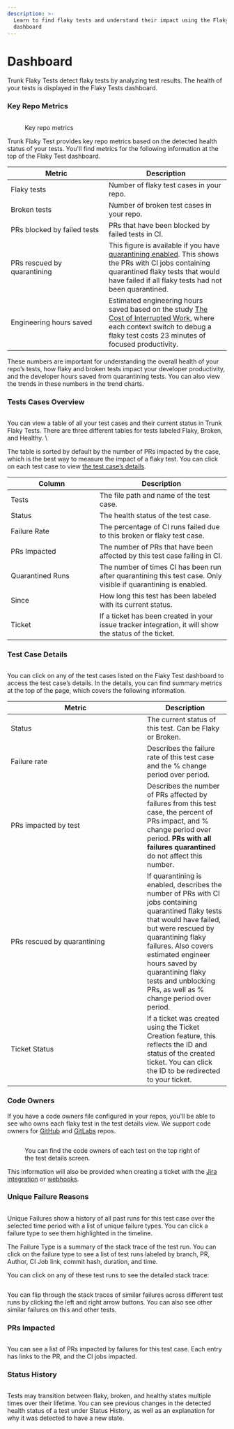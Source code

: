 ```yaml
---
description: >-
  Learn to find flaky tests and understand their impact using the Flaky Tests
  dashboard
---
```


# Dashboard

Trunk Flaky Tests detect flaky tests by analyzing test results. The health of your tests is displayed in the Flaky Tests dashboard.

### Key Repo Metrics

<figure><picture><source srcset="../.gitbook/assets/key-metrics-dark.png" media="(prefers-color-scheme: dark)"><img src="../.gitbook/assets/key-metrics-light.png" alt=""></picture><figcaption><p>Key repo metrics</p></figcaption></figure>

Trunk Flaky Test provides key repo metrics based on the detected health status of your tests. You'll find metrics for the following information at the top of the Flaky Test dashboard.

<table><thead><tr><th width="209">Metric</th><th>Description</th></tr></thead><tbody><tr><td>Flaky tests</td><td>Number of flaky test cases in your repo.</td></tr><tr><td>Broken tests</td><td>Number of broken test cases in your repo.</td></tr><tr><td>PRs blocked by failed tests</td><td>PRs that have been blocked by failed tests in CI.</td></tr><tr><td>PRs rescued by quarantining</td><td>This figure is available if you have <a href="quarantining.md#enable-quarantining">quarantining enabled</a>. This shows the PRs with CI jobs containing quarantined flaky tests that would have failed if all flaky tests had not been quarantined.</td></tr><tr><td>Engineering hours saved</td><td>Estimated engineering hours saved based on the study <a href="https://ics.uci.edu/~gmark/chi08-mark.pdf">The Cost of Interrupted Work</a>, where each context switch to debug a flaky test costs 23 minutes of focused productivity.</td></tr></tbody></table>

These numbers are important for understanding the overall health of your repo’s tests, how flaky and broken tests impact your developer productivity, and the developer hours saved from quarantining tests. You can also view the trends in these numbers in the trend charts.

### Tests Cases Overview

<figure><picture><source srcset="../.gitbook/assets/dashboard-test-list-dark.png" media="(prefers-color-scheme: dark)"><img src="../.gitbook/assets/dashboard-test-list-light.png" alt=""></picture><figcaption></figcaption></figure>

You can view a table of all your test cases and their current status in Trunk Flaky Tests. There are three different tables for tests labeled Flaky, Broken, and Healthy. \


The table is sorted by default by the number of PRs impacted by the case, which is the best way to measure the impact of a flaky test. You can click on each test case to view [the test case’s details](dashboard.md#test-case-details).

<table><thead><tr><th width="188">Column</th><th>Description</th></tr></thead><tbody><tr><td>Tests</td><td>The file path and name of the test case.</td></tr><tr><td>Status</td><td>The health status of the test case.</td></tr><tr><td>Failure Rate</td><td>The percentage of CI runs failed due to this broken or flaky test case.</td></tr><tr><td>PRs Impacted</td><td>The number of PRs that have been affected by this test case failing in CI.</td></tr><tr><td>Quarantined Runs</td><td>The number of times CI has been run after quarantining this test case. Only visible if quarantining is enabled.</td></tr><tr><td>Since</td><td>How long this test has been labeled with its current status.</td></tr><tr><td>Ticket</td><td>If a ticket has been created in your issue tracker integration, it will show the status of the ticket.</td></tr></tbody></table>

### Test Case Details

<figure><picture><source srcset="../.gitbook/assets/flaky-tests-details-dark.png" media="(prefers-color-scheme: dark)"><img src="../.gitbook/assets/flaky-tests-details-light.png" alt=""></picture><figcaption></figcaption></figure>

You can click on any of the test cases listed on the Flaky Test dashboard to access the test case’s details. In the details, you can find summary metrics at the top of the page, which covers the following information.

<table><thead><tr><th width="297">Metric</th><th>Description</th></tr></thead><tbody><tr><td>Status</td><td>The current status of this test. Can be Flaky or Broken.</td></tr><tr><td>Failure rate</td><td>Describes the failure rate of this test case and the % change period over period.</td></tr><tr><td>PRs impacted by test</td><td>Describes the number of PRs affected by failures from this test case, the percent of PRs impact, and % change period over period. <strong>PRs with all failures quarantined</strong> do not affect this number.  </td></tr><tr><td>PRs rescued by quarantining</td><td>If quarantining is enabled, describes the number of PRs with CI jobs containing quarantined flaky tests that would have failed, but were rescued by quarantining flaky failures. Also covers estimated engineer hours saved by quarantining flaky tests and unblocking PRs, as well as % change period over period.</td></tr><tr><td>Ticket Status</td><td>If a ticket was created using the Ticket Creation feature, this reflects the ID and status of the created ticket. You can click the ID to be redirected to your ticket.</td></tr></tbody></table>

### **Code Owners**

If you have a code owners file configured in your repos, you'll be able to see who owns each flaky test in the test details view. We support code owners for [GitHub](https://docs.gitlab.com/ee/user/project/codeowners/) and [GitLabs](https://docs.gitlab.com/ee/user/project/codeowners/) repos.

<figure><picture><source srcset="../.gitbook/assets/details-code-owners-dark.png" media="(prefers-color-scheme: dark)"><img src="../.gitbook/assets/details-code-owners-light (1).png" alt=""></picture><figcaption><p>You can find the code owners of each test on the top right of the test details screen.</p></figcaption></figure>

This information will also be provided when creating a ticket with the [Jira integration](jira-integration.md) or [webhooks](webhooks/).

### **Unique Failure Reasons**

<figure><picture><source srcset="../.gitbook/assets/unique-failure-reason-dark.png" media="(prefers-color-scheme: dark)"><img src="../.gitbook/assets/unique-failure-reason-light.png" alt=""></picture><figcaption></figcaption></figure>

Unique Failures show a history of all past runs for this test case over the selected time period with a list of unique failure types. You can click a failure type to see them highlighted in the timeline.

The Failure Type is a summary of the stack trace of the test run. You can click on the failure type to see a list of test runs labeled by branch, PR, Author, CI Job link, commit hash, duration, and time.&#x20;

You can click on any of these test runs to see the detailed stack trace:

<figure><picture><source srcset="../.gitbook/assets/test-run-detail-dark.png" media="(prefers-color-scheme: dark)"><img src="../.gitbook/assets/test-run-detail-light.png" alt=""></picture><figcaption></figcaption></figure>

You can flip through the stack traces of similar failures across different test runs by clicking the left and right arrow buttons. You can also see other similar failures on this and other tests.

### **PRs Impacted**

<figure><picture><source srcset="../.gitbook/assets/prs-impacted-dark (1).png" media="(prefers-color-scheme: dark)"><img src="../.gitbook/assets/prs-impacted-light (1).png" alt=""></picture><figcaption></figcaption></figure>

You can see a list of PRs impacted by failures for this test case. Each entry has links to the PR, and the CI jobs impacted.&#x20;

### **Status History**

<figure><picture><source srcset="../.gitbook/assets/status-history-dark.png" media="(prefers-color-scheme: dark)"><img src="../.gitbook/assets/status-history-light.png" alt=""></picture><figcaption></figcaption></figure>

Tests may transition between flaky, broken, and healthy states multiple times over their lifetime. You can see previous changes in the detected health status of a test under Status History, as well as an explanation for why it was detected to have a new state.
